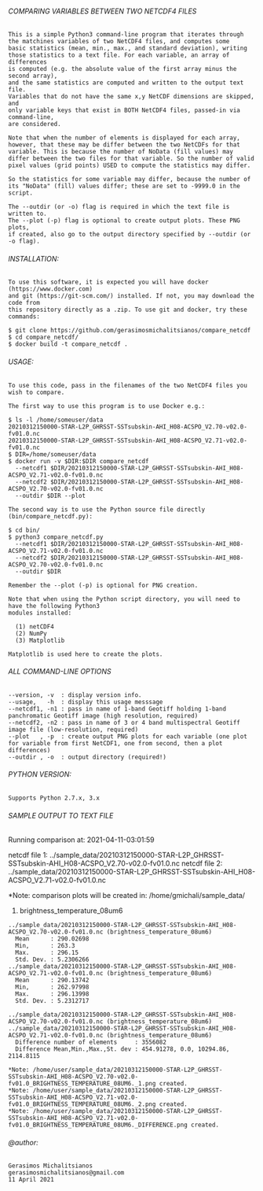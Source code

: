 ###### COMPARING VARIABLES BETWEEN TWO NETCDF4 FILES
    
    This is a simple Python3 command-line program that iterates through
    the matchines variables of two NetCDF4 files, and computes some 
    basic statistics (mean, min., max., and standard deviation), writing
    those statistics to a text file. For each variable, an array of differences 
    is computed (e.g. the absolute value of the first array minus the second array), 
    and the same statistics are computed and written to the output text file. 
    Variables that do not have the same x,y NetCDF dimensions are skipped, and 
    only variable keys that exist in BOTH NetCDF4 files, passed-in via command-line, 
    are considered.
    
    Note that when the number of elements is displayed for each array,
    however, that these may be differ between the two NetCDFs for that
    variable. This is because the number of NoData (fill values) may
    differ between the two files for that variable. So the number of valid
    pixel values (grid points) USED to compute the statistics may differ.
    
    So the statistics for some variable may differ, because the number of 
    its "NoData" (fill) values differ; these are set to -9999.0 in the script.
    
    The --outdir (or -o) flag is required in which the text file is written to.
    The --plot (-p) flag is optional to create output plots. These PNG plots, 
    if created, also go to the output directory specified by --outdir (or -o flag).
   
###### INSTALLATION:

    To use this software, it is expected you will have docker (https://www.docker.com)
    and git (https://git-scm.com/) installed. If not, you may download the code from
    this repository directly as a .zip. To use git and docker, try these commands:

    $ git clone https://github.com/gerasimosmichalitsianos/compare_netcdf
    $ cd compare_netcdf/
    $ docker build -t compare_netcdf .
     
###### USAGE:
 
    To use this code, pass in the filenames of the two NetCDF4 files you wish to compare.
    
    The first way to use this program is to use Docker e.g.:

    $ ls -l /home/someuser/data
    20210312150000-STAR-L2P_GHRSST-SSTsubskin-AHI_H08-ACSPO_V2.70-v02.0-fv01.0.nc
    20210312150000-STAR-L2P_GHRSST-SSTsubskin-AHI_H08-ACSPO_V2.71-v02.0-fv01.0.nc
    $ DIR=/home/someuser/data
    $ docker run -v $DIR:$DIR compare_netcdf 
      --netcdf1 $DIR/20210312150000-STAR-L2P_GHRSST-SSTsubskin-AHI_H08-ACSPO_V2.71-v02.0-fv01.0.nc 
      --netcdf2 $DIR/20210312150000-STAR-L2P_GHRSST-SSTsubskin-AHI_H08-ACSPO_V2.70-v02.0-fv01.0.nc
      --outdir $DIR --plot

    The second way is to use the Python source file directly (bin/compare_netcdf.py):
    
    $ cd bin/
    $ python3 compare_netcdf.py
      --netcdf1 $DIR/20210312150000-STAR-L2P_GHRSST-SSTsubskin-AHI_H08-ACSPO_V2.71-v02.0-fv01.0.nc 
      --netcdf2 $DIR/20210312150000-STAR-L2P_GHRSST-SSTsubskin-AHI_H08-ACSPO_V2.70-v02.0-fv01.0.nc
      --outdir $DIR
      
    Remember the --plot (-p) is optional for PNG creation.

    Note that when using the Python script directory, you will need to have the following Python3
    modules installed: 
    
      (1) netCDF4 
      (2) NumPy 
      (3) Matplotlib
    
    Matplotlib is used here to create the plots.

###### ALL COMMAND-LINE OPTIONS

    --version, -v  : display version info.
    --usage,   -h  : display this usage messsage
    --netcdf1, -n1 : pass in name of 1-band Geotiff holding 1-band panchromatic Geotiff image (high resolution, required)
    --netcdf2, -n2 : pass in name of 3 or 4 band multispectral Geotiff image file (low-resolution, required)
    --plot   , -p  : create output PNG plots for each variable (one plot for variable from first NetCDF1, one from second, then a plot differences)
    --outdir , -o  : output directory (required!)
      
###### PYTHON VERSION:
     
    Supports Python 2.7.x, 3.x
       
###### SAMPLE OUTPUT TO TEXT FILE


  Running comparison at:
    2021-04-11-03:01:59

  netcdf file 1: ../sample_data/20210312150000-STAR-L2P_GHRSST-SSTsubskin-AHI_H08-ACSPO_V2.70-v02.0-fv01.0.nc
  netcdf file 2: ../sample_data/20210312150000-STAR-L2P_GHRSST-SSTsubskin-AHI_H08-ACSPO_V2.71-v02.0-fv01.0.nc

  *Note: comparison plots will be created in: /home/gmichali/sample_data/

  1. brightness_temperature_08um6

    ../sample_data/20210312150000-STAR-L2P_GHRSST-SSTsubskin-AHI_H08-ACSPO_V2.70-v02.0-fv01.0.nc (brightness_temperature_08um6)
      Mean      : 290.02698
      Min,      : 263.3
      Max.      : 296.15
      Std. Dev. : 5.2306266
    ../sample_data/20210312150000-STAR-L2P_GHRSST-SSTsubskin-AHI_H08-ACSPO_V2.71-v02.0-fv01.0.nc (brightness_temperature_08um6)
      Mean      : 290.13742
      Min,      : 262.97998
      Max.      : 296.13998
      Std. Dev. : 5.2312717

    ../sample_data/20210312150000-STAR-L2P_GHRSST-SSTsubskin-AHI_H08-ACSPO_V2.70-v02.0-fv01.0.nc (brightness_temperature_08um6)
    ../sample_data/20210312150000-STAR-L2P_GHRSST-SSTsubskin-AHI_H08-ACSPO_V2.71-v02.0-fv01.0.nc (brightness_temperature_08um6)
      Difference number of elements     : 3556082
      Difference Mean,Min.,Max.,St. dev : 454.91278, 0.0, 10294.86, 2114.8115

    *Note: /home/user/sample_data/20210312150000-STAR-L2P_GHRSST-SSTsubskin-AHI_H08-ACSPO_V2.70-v02.0-fv01.0_BRIGHTNESS_TEMPERATURE_08UM6._1.png created.
    *Note: /home/user/sample_data/20210312150000-STAR-L2P_GHRSST-SSTsubskin-AHI_H08-ACSPO_V2.71-v02.0-fv01.0_BRIGHTNESS_TEMPERATURE_08UM6._2.png created.
    *Note: /home/user/sample_data/20210312150000-STAR-L2P_GHRSST-SSTsubskin-AHI_H08-ACSPO_V2.71-v02.0-fv01.0_BRIGHTNESS_TEMPERATURE_08UM6._DIFFERENCE.png created.
      
###### @author: 

    Gerasimos Michalitsianos
    gerasimosmichalitsianos@gmail.com
    11 April 2021

